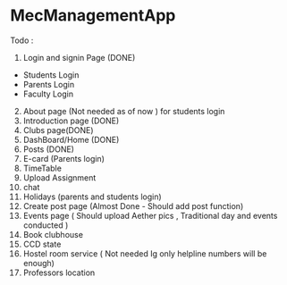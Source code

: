 # MecManagementApp

Todo :
1. Login and signin Page (DONE)
  - Students Login
  - Parents Login
  - Faculty Login
2. About page (Not needed as of now ) for students login
3. Introduction page (DONE)
3. Clubs page(DONE)
3. DashBoard/Home (DONE)
4. Posts (DONE)
5. E-card (Parents login)
6. TimeTable
7. Upload Assignment
8. chat
9. Holidays (parents and students login)
10. Create post page (Almost Done - Should add post function)
11. Events page ( Should upload Aether pics , Traditional day and events conducted )
12. Book clubhouse
13. CCD state
14. Hostel room service ( Not needed Ig only helpline numbers will be enough)
15. Professors location
